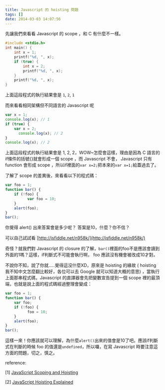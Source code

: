 ```yaml
---
title: Javascript 的 hoisting 問題
tags: []
date: 2014-03-03 14:07:56
---
```


先讓我們來看看 Javascript 的 scope ，和 C 有什麼不一樣。

```c
#include <stdio.h>
int main() {
    int x = 1;
    printf("%d, ", x);
    if (true) {
        int x = 2;
        printf("%d, ", x);
    }
    printf("%d, ", x);
}
```

上面這段程式的執行結果會是 `1`, `2`, `1`

而來看看相同架構但不同語言的 Javascript 呢

```javascript
var x = 1;
console.log(x); // 1
if (true) {
    var x = 2;
      console.log(x); // 2
}
console.log(x); // 2
```

上面這段程式的執行結果會是 1, 2, 2，WOW~怎麼會這樣，理由是因為 C 語言的if條件的括號{}就會形成一個 scope ，而 Javascript 不會， Javascript 只有 function 會形成 scope ，所以if裡面的`var x=2;`把本來的`var x=1;`給蓋過去了。

了解了 scope 的差異後，來看看以下的程式碼：

```javascript
var foo = 1;
function bar() {
    if (!foo) {
          var foo = 10;
    }
    alert(foo);
}
bar();
```

你覺得 alert() 出來答案會是多少呢？ 答案是10，什麼？你不信？

可以自己試試看 [http://jsfiddle.net/n958k/](http://jsfiddle.net/n958k/)

奇怪？就我們對 Javascript 的 closure 的了解，`bar()`裡面的foo不是應該會讀到外面的1嗎？這樣，if判斷式不可能會執行啊， foo 應該沒有機會被改成10才對。

不說你不知，說了你就.....覺得這沒什麼XD，原來是 hoisting 的緣故 ( hoisting 我不知中文怎麼翻比較好，各位可以去 Google 就可以知道大概的意思) ，當執行上面那串程式碼，Javascript 的直譯器會先把變數宣告提到一個 scope 裡的最頂端，也就是說上面的程式碼經過整理會變成：

```javascript
var foo = 1;
function bar() {
    var foo;
    if (!foo) {
          foo = 10;
    }
    alert(foo);
}
bar();
```

這樣一來！你應該就可以理解，為什麼`alert()`出來的值會是10了吧。應該if判斷式在判斷的時候 foo 的值還是`undefined`，所以囉，在寫 Javascript 時要注意這方面的問題，切之，慎之。

reference:

[1] [JavaScript Scoping and Hoisting](http://www.adequatelygood.com/JavaScript-Scoping-and-Hoisting.html)

[2] [JavaScript Hoisting Explained](http://code.tutsplus.com/tutorials/javascript-hoisting-explained--net-15092)
